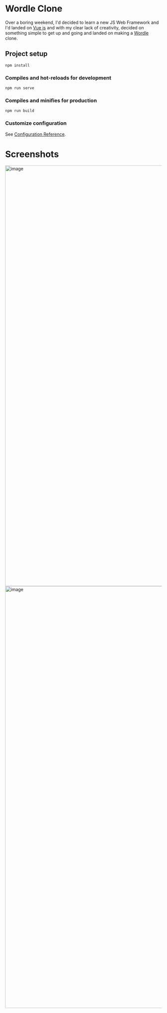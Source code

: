 # Wordle Clone

Over a boring weekend, I'd decided to learn a new JS Web Framework and I'd landed on [Vue js](https://vuejs.org/) and with my clear lack of creativity, decided on something simple to get up and going and landed on making a [Wordle](https://www.nytimes.com/games/wordle/index.html) clone.

## Project setup
```
npm install
```

### Compiles and hot-reloads for development
```
npm run serve
```

### Compiles and minifies for production
```
npm run build
```

### Customize configuration
See [Configuration Reference](https://cli.vuejs.org/config/).

# Screenshots

<img width="1355" alt="image" src="https://user-images.githubusercontent.com/48093696/172296363-99a49049-62dc-4b10-9e6b-80380e402589.png">
<img width="1359" alt="image" src="https://user-images.githubusercontent.com/48093696/172296494-c7eb6384-b9ba-4fde-a62d-4af14d16b506.png">
